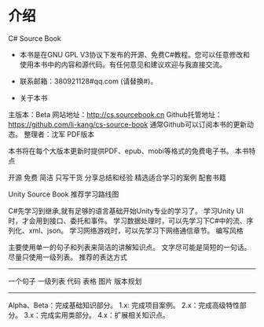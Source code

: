 # 介绍

C# Source Book

* 本书是在GNU GPL V3协议下发布的开源、免费C#教程。您可以任意修改和使用本书中的内容和源代码。有任何意见和建议欢迎与我直接交流。
* 联系邮箱：380921128#qq.com (请替换#)。


* 关于本书

主版本：Beta
网站地址：http://cs.sourcebook.cn
Github托管地址：https://github.com/li-kang/cs-source-book
通常Github可以订阅本书的更新动态。
整理者：沈军
PDF版本

本书将在每个大版本更新时提供PDF、epub、mobi等格式的免费电子书。
本书特点

开源
免费
简洁
只写干货
分享总结和经验
精选适合学习的案例
配套书籍

Unity Source Book
推荐学习路线图

C#先学习到继承,就有足够的语言基础开始Unity专业的学习了。
学习Unity UI时，才会用到接口、委托和事件。
学习数据处理时，可以先学习下C#中的流、序列化、xml、json。
学习网络游戏时，可以先学习下网络通信章节。
编写风格

主要使用单一的句子和列表来简洁的讲解知识点。
文字尽可能是简短的一句话。
尽量只使用一级列表。
推荐的表达方式

---

一个句子
一级列表
代码
表格
图片
版本规划

---
Alpha、Beta：完成基础知识部分。
1.x: 完成项目案例。
2.x：完成高级特性部分。
3.x：完成实用类部分。
4.x：扩展相关知识点。